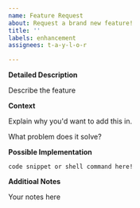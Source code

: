 ```yaml
---
name: Feature Request
about: Request a brand new feature!
title: ''
labels: enhancement
assignees: t-a-y-l-o-r

---
```


**Detailed Description**

Describe the feature

**Context**

Explain why you'd want to add this in. 

What problem does it solve?

**Possible Implementation**

```
code snippet or shell command here!
```

**Additioal Notes**

Your notes here
